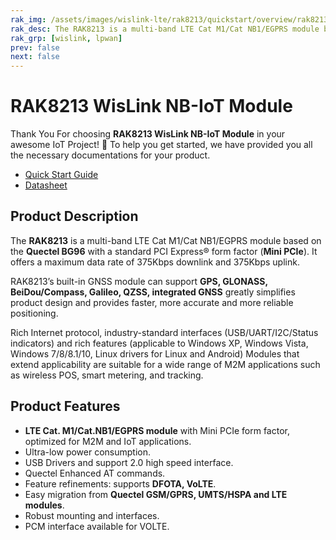 ```yaml
---
rak_img: /assets/images/wislink-lte/rak8213/quickstart/overview/rak8213.png
rak_desc: The RAK8213 is a multi-band LTE Cat M1/Cat NB1/EGPRS module based on the Quectel BG96 with a standard PCI Express® form factor (Mini PCIe). It offers a maximum data rate of 375Kbps downlink and 375Kbps uplink.
rak_grp: [wislink, lpwan]
prev: false
next: false
---
```


# RAK8213 WisLink NB-IoT Module
Thank You For choosing **RAK8213 WisLink NB-IoT Module** in your awesome IoT Project! 🎉 To help you get started, we have provided you all the necessary documentations for your product.

* [Quick Start Guide](../Quickstart/)
* [Datasheet](../Datasheet/)

<!-- <rk-img
  src="/assets/images/wislink-lte/rak8213/datasheet/wgohpslr9gz7vggih3uh.png"
  width="30%"
  caption="RAK8213 WisLink NB-IoT Module"
/> -->

## Product Description

The **RAK8213** is a multi-band LTE Cat M1/Cat NB1/EGPRS module based on the **Quectel BG96** with a standard PCI Express® form factor (**Mini PCIe**). It offers a maximum data rate of 375Kbps downlink and 375Kbps uplink.

RAK8213’s built-in GNSS module can support **GPS, GLONASS, BeiDou/Compass, Galileo, QZSS, integrated GNSS** greatly simplifies product design and provides faster, more accurate and more reliable positioning.

Rich Internet protocol, industry-standard interfaces (USB/UART/I2C/Status indicators) and rich features (applicable to Windows XP, Windows Vista, Windows 7/8/8.1/10, Linux drivers for Linux and Android) Modules that extend applicability are suitable for a wide range of M2M applications such as wireless POS, smart metering, and tracking.
<!-- 
<rk-btn
  src="../Quickstart/"
  label="Get Started with RAK8213 WisLink NB-IoT Module"
/> -->

## Product Features

- **LTE Cat. M1/Cat.NB1/EGPRS module** with Mini PCIe form factor, optimized for M2M and IoT applications.
- Ultra-low power consumption.
- USB Drivers and support 2.0 high speed interface.
- Quectel Enhanced AT commands.
- Feature refinements: supports **DFOTA, VoLTE**.
- Easy migration from **Quectel GSM/GPRS, UMTS/HSPA and LTE modules**.
- Robust mounting and interfaces.
- PCM interface available for VOLTE.